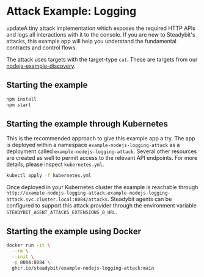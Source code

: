 # Attack Example: Logging

updateA tiny attack implementation which exposes the required HTTP APIs and logs all interactions with it to the console. If you are new to Steadybit's attacks,
this
example app will help you understand the fundamental contracts and control flows.

The attack uses targets with the target-type `cat`. These are targets from
our [nodejs-example-discovery](https://github.com/steadybit/discovery-kit/tree/main/examples/nodejs-example-discovery).

## Starting the example

```sh
npm install
npm start
```

## Starting the example through Kubernetes

This is the recommended approach to give this example app a try. The app is deployed within a namespace `example-nodejs-logging-attack` as a deployment
called `example-nodejs-logging-attack`. Several other resources are created as well to permit access to the relevant API endpoints. For more details, please
inspect `kubernetes.yml`.

```sh
kubectl apply -f kubernetes.yml
```

Once deployed in your Kubernetes cluster the example is reachable
through `http://example-nodejs-logging-attack.example-nodejs-logging-attack.svc.cluster.local:8084/attacks`. Steadybit agents can be configured to support this
attack provider through the environment variable `STEADYBIT_AGENT_ATTACKS_EXTENSIONS_0_URL`.

## Starting the example using Docker

```sh
docker run -it \
  --rm \
  --init \
  -p 8084:8084 \
  ghcr.io/steadybit/example-nodejs-logging-attack:main
```